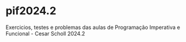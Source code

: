 # pif2024.2
Exercicios, testes e problemas das aulas de Programação Imperativa e Funcional - Cesar Scholl 2024.2
